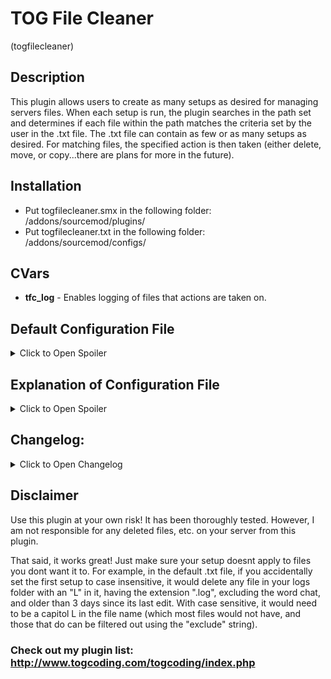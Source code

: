 # TOG File Cleaner
(togfilecleaner)



## Description
This plugin allows users to create as many setups as desired for managing servers files. When each setup is run, the plugin searches in the path set and determines if each file within the path matches the criteria set by the user in the .txt file. The .txt file can contain as few or as many setups as desired. For matching files, the specified action is then taken (either delete, move, or copy...there are plans for more in the future).



## Installation
* Put togfilecleaner.smx in the following folder: /addons/sourcemod/plugins/
* Put togfilecleaner.txt in the following folder: /addons/sourcemod/configs/



## CVars
* **tfc_log** - Enables logging of files that actions are taken on.




## Default Configuration File
<details>
<summary>Click to Open Spoiler</summary>
<p>
<pre><code>
"Setups"
{
	"SM Directory Setups"
	{
		"SM Main Logs"
		{
			"enabled"		"1"
			"filepath"		"logs"
			"days"			"3"
			"string"		"L"
			"case"			"1"
			"extension"		".log"
			"exclude"		"Chat"
		}
		"SM Error Logs"
		{
			"enabled"		"1"
			"filepath"		"logs"
			"days"			"10"
			"string"		"error"
			"case"			"0"
			"extension"		".log"
			"exclude"		"clean"
		}
		"Chat Logger"
		{
			"enabled"		"1"
			"filepath"		"logs/chatlogger"
			"days"			"5"
			"string"		"chatlogs_"
			"case"			"0"
			"extension"		".log"
			"exclude"		"clean"
		}
		"TOG Store Logs"
		{
			"enabled"		"1"
			"filepath"		"logs/togstore"
			"days"			"20"
			"string"		"togstore"
			"case"			"0"
			"extension"		".log"
			"exclude"		"save"
		}
	}

	"Root Directory Setups"
	{
		"Server Logs"
		{
			"enabled"		"1"
			"filepath"		"logs"
			"days"			"2"
			"string"		"l"
			"case"			"0"
			"extension"		".log"
			"exclude"		"none"
		}
		"Old Demos Delete"
		{
			"enabled"		"1"
			"filepath"		"/demos"
			"days"			"3"
			"string"		"auto-"
			"case"			"1"
			"extension"		"any"
			"exclude"		"none"
		}
		"Old Demos Move"
		{
			"enabled"		"1"
			"filepath"		""
			"days"			"0.03"
			"string"		"auto-"
			"case"			"1"
			"extension"		"any"
			"exclude"		"none"
			"action"		"move"
			"newpath"		"/demos"
		}
	}
}
</code></pre>
</p>
</details>




## Explanation of Configuration File
<details>
<summary>Click to Open Spoiler</summary>
<p>
<pre><code>
"Setups"												//DO NOT CHANGE THIS LINE.
{														//DO NOT REMOVE THIS BRACKET.
	"SM Directory Setups"								//DO NOT CHANGE THIS LINE. All subkeys of this section are setups withing the sourcemod directory (addons/sourcemod/ for most).
	{													//DO NOT REMOVE THIS BRACKET.
		"SM Main Logs"									//Rename/change this however you see fit. This would be the first setup for files to clean/delete.
		{
			"enabled"		"1"							//1 = enabled. Set to 0 to disable your setup without deleting it. For EVERY key-value, if it is omitted, the default is assumed. Default: 0
			"filepath"		"logs"						//Path to the folder you want to search in. Path assumes sourcemod directory, so this would look in addons/sourcemod/logs. Default: logs
			"days"			"3"							//Number of days old at which point the file is applied if all other filters pass. This is a float, so it can be decimals (e.g. 3.5 days). Default: 3.0
			"string"		"L"							//What text should the correct files contain in the filename. Default: "none"
			"case"			"1"							//Set to 1 to make the string search case sensitive. Set to 0 to make it case insensitive. In this case, files must have a capitol L to not be ignored. Default: 1
			"extension"		".log"						//What file extensions are the files you wish to delete? Technically, this is just searching for additional text within the filename, so if two strings are needed to customize your setup, you could use this as such. Default: "any"
			"exclude"		"Chat"						//Ignore the file if it contains this text.	Default: ""
			"action"		"delete"					//Action to take with matches. Options are "delete", "move" (see below), and "copy". Default: "delete"
		}
		"SM Error Logs"									//This is your second setup for files to delete.
		{
			"enabled"		"1"
			"filepath"		"logs"
			"days"			"10"
			"string"		"error"
			"case"			"0"							//This is set to case insensitive.
			"extension"		".log"
			"exclude"		"clean"
		}
		"Chat Logger"
		{
			"enabled"		"1"
			"filepath"		"logs/chatlogger"
			"days"			"5"
			"string"		"chatlogs_"
			"case"			"0"
			"extension"		".log"
			"exclude"		"clean"
		}
		"TOG Store Logs"								//This setup has been disabled, so it will not be run.
		{
			"enabled"		"1"
			"filepath"		"logs/togstore"
			"days"			"20"
			"string"		"togstore"
			"case"			"0"
			"extension"		".log"
			"exclude"		"save"
		}
	}													//DO NOT REMOVE THIS BRACKET.

	"Root Directory Setups"								//DO NOT CHANGE THIS LINE. All subkeys of this section are setups withing the root directory (cstrike/ for most).
	{													//DO NOT REMOVE THIS BRACKET.
		"Server Logs"									//First setup in the root directory.
		{
			"enabled"		"1"
			"filepath"		"logs"						//Search in the main server logs directory.
			"days"			"2"
			"string"		"l"							//since all files start with a lowercase L in the logs folder, might as well search for that.
			"case"			"0"
			"extension"		".log"
			"exclude"		"none"
		}
		"Old Demos Move"								//this setup moves demo files into a subfolder
		{
			"enabled"		"1"
			"filepath"		""							//This is searching in the root directory
			"days"			"0.03"						//give it just enough time to finish the demo
			"string"		"auto-"
			"case"			"1"
			"extension"		"any"						//this accepts any file extension. In this case, it could be .dem or .zip
			"exclude"		"none"
			"action"		"move"						//action is to move - which requires the key-value below to specify where to
			"newpath"		"/demos"					//new folder to move the file to. Use a similar setup for the "copy" action
		}
		"Old Demos Delete"								//this setup will delete the old demos inside the subfolder
		{
			"enabled"		"1"
			"filepath"		"/demos"					//files inside root_path/demos/
			"days"			"3"
			"string"		"auto-"
			"case"			"1"
			"extension"		"any"
			"exclude"		"none"
		}
	}													//DO NOT REMOVE THIS BRACKET.
}														//DO NOT REMOVE THIS BRACKET.
</code></pre>
</p>
</details>




## Changelog:
<details>
<summary>Click to Open Changelog</summary>
<p>

<b>v4.2 (8/08/15)</b>
<li>Code updated.</li>
<li>Changed debug mode to be upon compile only.</li>

<b>v4.1</b>
<li>Code updates.</li>

<b>v4.0</b>
<li>Started Change log.</li>
<li>Coded in ability to move stuff, made days a float instead of an integer, gave option to accept "any" file extension</li>

<b>v3.0 (05/28/14)</b>
<li>Added root directory support</li>

<b>v2.2 (03/02/14)</b>
<li>Hooked cvar changes</li>
<li>converted to AutoExecConfig</li>
<li>changed name of version cvar to one not being used by another plugin</li>

<b>v2.0 (03/02/14)</b>
<li>Fixed debug outputting certain lines even if debug isnt enabled.</li>

<b>v1.0 (02/26/14)</b>
<li>Initial release.</li>

</p>
</details>

## Disclaimer
Use this plugin at your own risk! It has been thoroughly tested. However, I am not responsible for any deleted files, etc. on your server from this plugin.

That said, it works great! Just make sure your setup doesnt apply to files you dont want it to. For example, in the default .txt file, if you accidentally set the first setup to case insensitive, it would delete any file in your logs folder with an "L" in it, having the extension ".log", excluding the word chat, and older than 3 days since its last edit. With case sensitive, it would need to be a capitol L in the file name (which most files would not have, and those that do can be filtered out using the "exclude" string).






### Check out my plugin list: http://www.togcoding.com/togcoding/index.php
